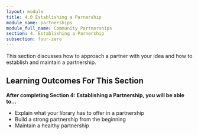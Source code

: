 ```yaml
---
layout: module
title: 4.0 Establishing a Parnership
module_name: partnerships
module_full_name: Community Partnerships
section: 4. Establishing a Parnership
subsection: four-zero
---
```


This section discusses how to approach a partner with your idea and how to establish and maintain a partnership.

## Learning Outcomes For This Section

**After completing Section 4: Establishing a Partnership, you will be able to...**
<ul class="fancy">
  <li>Explain what your library has to offer in a partnership</li>
  <li>Build a strong partnership from the beginning</li>
  <li>Maintain a healthy partnership</li>
</ul>
